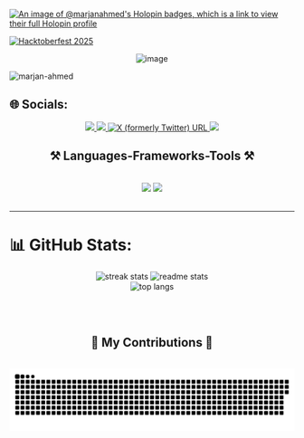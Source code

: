 [![An image of @marjanahmed's Holopin badges, which is a link to view their full Holopin profile](https://holopin.me/marjanahmed)](https://holopin.io/@marjanahmed)

[![Hacktoberfest 2025](https://img.shields.io/badge/Hacktoberfest-2025-blue?style=for-the-badge&logo=github)](https://hacktoberfest.com)

<div align="center" style="margin-top: '70px';">
  <img src="https://miro.medium.com/v2/resize:fit:996/1*xNQKHj5vR7w9AcY_bDKYYw.gif" alt="image"/>
</div>

<p align="left"> <img src="https://komarev.com/ghpvc/?username=marjan-ahmed&label=Profile%20views&color=0e75b6&style=flat" alt="marjan-ahmed" /></p>


## 🌐 Socials:
<div align="center"> 
  <a href="mailto:marjanahmed.dev@gmail.com">
    <img src="https://img.shields.io/badge/Gmail-333333?style=for-the-badge&logo=gmail&logoColor=red" />
  </a>
  <a href="https://linkedin.com/in/hafizmarjanahmed" target="_blank">
    <img src="https://img.shields.io/badge/LinkedIn-0077B5?style=for-the-badge&logo=linkedin&logoColor=white" target="_blank" />
  </a>
  <a href="https://x.com/m_marjanahmed" target="_blank">
    <img alt="X (formerly Twitter) URL" src="https://img.shields.io/badge/Twitter-1DA1F2?style=for-the-badge&logo=x&logoColor=white" target="blank">
  </a>
  <a href="https://marjanahmed.vercel.app" target="_blank">
     <img src="https://img.shields.io/badge/Portfolio-FF5722?style=for-the-badge&logo=todoist&logoColor=white" target="_blank" /> <!-- sqlite, safari, google-chrome are other good icon options -->
  </a>
</div>


<h2 align="center">⚒️ Languages-Frameworks-Tools ⚒️</h2>
<br/>
<div align="center">
    <img src="https://skillicons.dev/icons?i=react,bootstrap,html,css,vscode,github,figma,tailwind,git," />
    <img src="https://skillicons.dev/icons?i=nodejs,python,javascript,typescript,express,firebase,mongodb,nextjs,firebase" /><br>
</div>
<br/>
<hr/>

# 📊 GitHub Stats:
<div align=center>
  <img width=390 src="https://github-readme-streak-stats-salesp07.vercel.app/?user=marjan-ahmed&count_private=true&theme=react&border_radius=10" alt="streak stats"/>
  <img width=390 src="https://github-readme-stats-salesp07.vercel.app/api?username=marjan-ahmed&count_private=true&show_icons=true&theme=react&rank_icon=github&border_radius=10" alt="readme stats" />
  <br/>
  <img width=325 align="center" src="https://github-readme-stats-salesp07.vercel.app/api/top-langs/?username=marjan-ahmed&hide=HTML&langs_count=8&layout=compact&theme=react&border_radius=10&size_weight=0.5&count_weight=0.5&exclude_repo=github-readme-stats" alt="top langs" />
</div>

<br/><br/>


<div align="center">
  <h2>🐍 My Contributions 🐍</h2>
  <br>
  <img alt="snake eating my contributions" src="https://github.com/marjan-ahmed/marjan-ahmed/blob/manual-run-output/only-svg/github-contribution-grid-snake-dark.svg" />
  
  <br/><br/><br/>

<!-- Proudly created with GPRM ( https://gprm.itsvg.in ) -->
